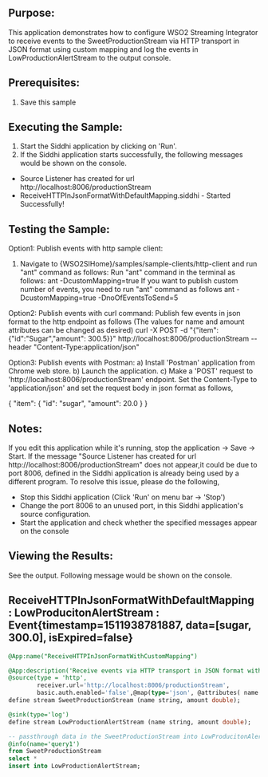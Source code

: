 
## Purpose:
This application demonstrates how to configure WSO2 Streaming Integrator to receive events to the SweetProductionStream via HTTP transport in JSON format using custom mapping and log the events in LowProductionAlertStream to the output console.

## Prerequisites:
1) Save this sample

## Executing the Sample:
1) Start the Siddhi application by clicking on 'Run'.
2) If the Siddhi application starts successfully, the following messages would be shown on the console.
* Source Listener has created for url http://localhost:8006/productionStream
* ReceiveHTTPInJsonFormatWithDefaultMapping.siddhi - Started Successfully!

## Testing the Sample:
Option1: Publish events with http sample client:
1) Navigate to {WSO2SIHome}/samples/sample-clients/http-client and run "ant" command as follows:
Run "ant" command in the terminal as follows:
ant -DcustomMapping=true
If you want to publish custom number of events, you need to run "ant" command as follows
ant -DcustomMapping=true -DnoOfEventsToSend=5

Option2: Publish events with curl command:
Publish few events in json format to the http endpoint as follows (The values for name and amount attributes can be changed as desired)
curl -X POST -d "{\"item\": {\"id\":\"Sugar\",\"amount\": 300.5}}"  http://localhost:8006/productionStream --header "Content-Type:application/json"

Option3: Publish events with Postman:
a) Install 'Postman' application from Chrome web store.
b) Launch the application.
c) Make a 'POST' request to 'http://localhost:8006/productionStream' endpoint. Set the Content-Type to 'application/json' and set the request body in json format as follows,

{
"item": {
"id": "sugar",
"amount": 20.0
}
}

## Notes:
If you edit this application while it's running, stop the application -> Save -> Start.
If the message "Source Listener has created for url http://localhost:8006/productionStream" does not appear,it could be due to port 8006, defined in the Siddhi application is already being used by a different program. To resolve this issue, please do the following,
* Stop this Siddhi application (Click 'Run' on menu bar -> 'Stop')
* Change the port 8006 to an unused port, in this Siddhi application's source configuration.
* Start the application and check whether the specified messages appear on the console

## Viewing the Results:
See the output. Following message would be shown on the console.
## ReceiveHTTPInJsonFormatWithDefaultMapping : LowProducitonAlertStream : Event{timestamp=1511938781887, data=[sugar, 300.0], isExpired=false}


```sql
@App:name("ReceiveHTTPInJsonFormatWithCustomMapping")

@App:description('Receive events via HTTP transport in JSON format with custom mapping and view the output on the console')
@source(type = 'http',
        receiver.url='http://localhost:8006/productionStream',
        basic.auth.enabled='false',@map(type='json', @attributes( name = '$.item.id', amount = '$.item.amount')))
define stream SweetProductionStream (name string, amount double);

@sink(type='log')
define stream LowProductionAlertStream (name string, amount double);

-- passthrough data in the SweetProductionStream into LowProducitonAlertStream
@info(name='query1')
from SweetProductionStream
select *
insert into LowProductionAlertStream;
```